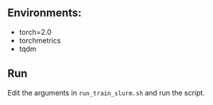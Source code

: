 ## Environments:
* torch=2.0
* torchmetrics
* tqdm

## Run
Edit the arguments in `run_train_slurm.sh` and run the script.